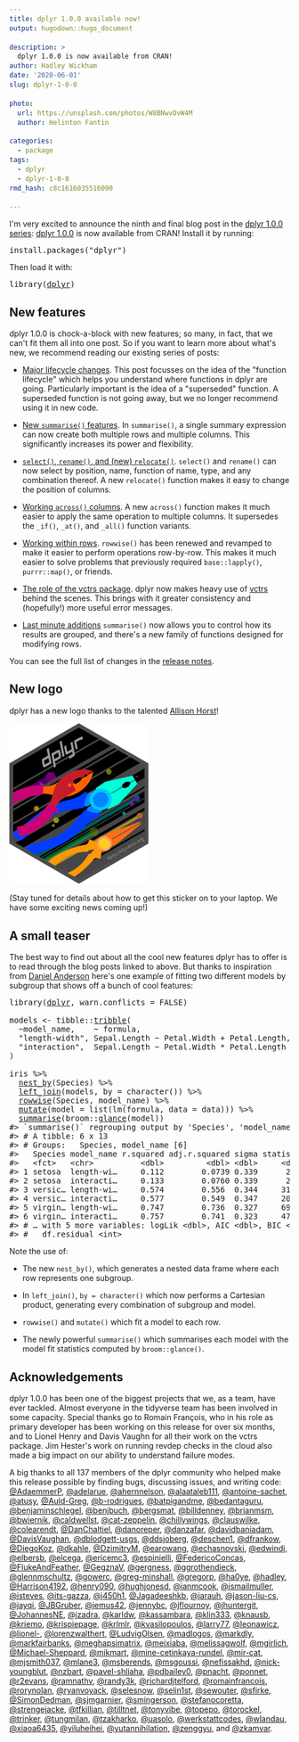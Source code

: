 ```yaml
---
title: dplyr 1.0.0 available now!
output: hugodown::hugo_document

description: > 
  dplyr 1.0.0 is now available from CRAN!
author: Hadley Wickham
date: '2020-06-01'
slug: dplyr-1-0-0

photo:
  url: https://unsplash.com/photos/W8BNwvOvW4M
  author: Helinton Fantin

categories:
  - package
tags:
  - dplyr
  - dplyr-1-0-0
rmd_hash: c8c1616035516090

---
```


I'm very excited to announce the ninth and final blog post in the [dplyr 1.0.0 series](/tags/dplyr-1-0-0): [dplyr 1.0.0](http://dplyr.tidyverse.org/) is now available from CRAN! Install it by running:

<pre class='chroma'><span class='nf'>install.packages</span>(<span class='s'>"dplyr"</span>)
</pre>

Then load it with:

<pre class='chroma'><span class='nf'>library</span>(<span class='k'><a href='https://dplyr.tidyverse.org/reference'>dplyr</a></span>)
</pre>

New features
------------

dplyr 1.0.0 is chock-a-block with new features; so many, in fact, that we can't fit them all into one post. So if you want to learn more about what's new, we recommend reading our existing series of posts:

-   [Major lifecycle changes](/blog/2020/03/dplyr-1-0-0-is-coming-soon/). This post focusses on the idea of the "function lifecycle" which helps you understand where functions in dplyr are going. Particularly important is the idea of a "superseded" function. A superseded function is not going away, but we no longer recommend using it in new code.

-   [New `summarise()` features](/blog/2020/03/dplyr-1-0-0-summarise/). In `summarise()`, a single summary expression can now create both multiple rows and multiple columns. This significantly increases its power and flexibility.

-   [`select()`, `rename()`, and (new) `relocate()`](/blog/2020/03/dplyr-1-0-0-select-rename-relocate/). `select()` and `rename()` can now select by position, name, function of name, type, and any combination thereof. A new `relocate()` function makes it easy to change the position of columns.

-   [Working `across()` columns](/blog/2020/04/dplyr-1-0-0-colwise/). A new `across()` function makes it much easier to apply the same operation to multiple columns. It supersedes the `_if()`, `_at()`, and `_all()` function variants.

-   [Working within rows](/blog/2020/04/dplyr-1-0-0-rowwise/). `rowwise()` has been renewed and revamped to make it easier to perform operations row-by-row. This makes it much easier to solve problems that previously required `base::lapply()`, `purrr::map()`, or friends.

-   [The role of the vctrs package](/blog/2020/04/dplyr-1-0-0-and-vctrs/). dplyr now makes heavy use of [vctrs](http://vctrs.r-lib.org/) behind the scenes. This brings with it greater consistency and (hopefully!) more useful error messages.

-   [Last minute additions](/blog/2020/05/dplyr-1-0-0-last-minute-additions/) `summarise()` now allows you to control how its results are grouped, and there's a new family of functions designed for modifying rows.

You can see the full list of changes in the [release notes](https://github.com/tidyverse/dplyr/releases/tag/v1.0.0).

New logo
--------

dplyr has a new logo thanks to the talented [Allison Horst](https://allisonhorst.github.io)!

<img src="dplyr.png" width="250" alt="New dplyr logo" /> 

(Stay tuned for details about how to get this sticker on to your laptop. We have some exciting news coming up!)

A small teaser
--------------

The best way to find out about all the cool new features dplyr has to offer is to read through the blog posts linked to above. But thanks to inspiration from [Daniel Anderson](https://twitter.com/datalorax_/status/1258208502960422914) here's one example of fitting two different models by subgroup that shows off a bunch of cool features:

<pre class='chroma'><span class='nf'>library</span>(<span class='k'><a href='https://dplyr.tidyverse.org/reference'>dplyr</a></span>, warn.conflicts = <span class='m'>FALSE</span>)

<span class='k'>models</span> <span class='o'>&lt;-</span> <span class='k'>tibble</span>::<span class='nf'><a href='https://tibble.tidyverse.org/reference/tribble.html'>tribble</a></span>(
  <span class='o'>~</span><span class='k'>model_name</span>,    <span class='o'>~</span> <span class='k'>formula</span>,
  <span class='s'>"length-width"</span>, <span class='k'>Sepal.Length</span> <span class='o'>~</span> <span class='k'>Petal.Width</span> <span class='o'>+</span> <span class='k'>Petal.Length</span>,
  <span class='s'>"interaction"</span>,  <span class='k'>Sepal.Length</span> <span class='o'>~</span> <span class='k'>Petal.Width</span> <span class='o'>*</span> <span class='k'>Petal.Length</span>
)

<span class='k'>iris</span> <span class='o'>%&gt;%</span> 
  <span class='nf'><a href='https://dplyr.tidyverse.org/reference/nest_by.html'>nest_by</a></span>(<span class='k'>Species</span>) <span class='o'>%&gt;%</span> 
  <span class='nf'><a href='https://dplyr.tidyverse.org/reference/mutate-joins.html'>left_join</a></span>(<span class='k'>models</span>, by = <span class='nf'>character</span>()) <span class='o'>%&gt;%</span> 
  <span class='nf'><a href='https://dplyr.tidyverse.org/reference/rowwise.html'>rowwise</a></span>(<span class='k'>Species</span>, <span class='k'>model_name</span>) <span class='o'>%&gt;%</span> 
  <span class='nf'><a href='https://dplyr.tidyverse.org/reference/mutate.html'>mutate</a></span>(model = <span class='nf'>list</span>(<span class='nf'>lm</span>(<span class='k'>formula</span>, data = <span class='k'>data</span>))) <span class='o'>%&gt;%</span> 
  <span class='nf'><a href='https://dplyr.tidyverse.org/reference/summarise.html'>summarise</a></span>(<span class='k'>broom</span>::<span class='nf'><a href='https://rdrr.io/pkg/broom/man/reexports.html'>glance</a></span>(<span class='k'>model</span>))
<span class='c'>#&gt; `summarise()` regrouping output by 'Species', 'model_name' (override with `.groups` argument)</span>
<span class='c'>#&gt; # A tibble: 6 x 13</span>
<span class='c'>#&gt; # Groups:   Species, model_name [6]</span>
<span class='c'>#&gt;   Species model_name r.squared adj.r.squared sigma statistic  p.value    df</span>
<span class='c'>#&gt;   &lt;fct&gt;   &lt;chr&gt;          &lt;dbl&gt;         &lt;dbl&gt; &lt;dbl&gt;     &lt;dbl&gt;    &lt;dbl&gt; &lt;int&gt;</span>
<span class='c'>#&gt; 1 setosa  length-wi…     0.112        0.0739 0.339      2.96 6.18e- 2     3</span>
<span class='c'>#&gt; 2 setosa  interacti…     0.133        0.0760 0.339      2.34 8.54e- 2     4</span>
<span class='c'>#&gt; 3 versic… length-wi…     0.574        0.556  0.344     31.7  1.92e- 9     3</span>
<span class='c'>#&gt; 4 versic… interacti…     0.577        0.549  0.347     20.9  1.11e- 8     4</span>
<span class='c'>#&gt; 5 virgin… length-wi…     0.747        0.736  0.327     69.3  9.50e-15     3</span>
<span class='c'>#&gt; 6 virgin… interacti…     0.757        0.741  0.323     47.8  3.54e-14     4</span>
<span class='c'>#&gt; # … with 5 more variables: logLik &lt;dbl&gt;, AIC &lt;dbl&gt;, BIC &lt;dbl&gt;, deviance &lt;dbl&gt;,</span>
<span class='c'>#&gt; #   df.residual &lt;int&gt;</span>
</pre>

Note the use of:

-   The new `nest_by()`, which generates a nested data frame where each row represents one subgroup.

-   In `left_join()`, `by = character()` which now performs a Cartesian product, generating every combination of subgroup and model.

-   `rowwise()` and `mutate()` which fit a model to each row.

-   The newly powerful `summarise()` which summarises each model with the model fit statistics computed by `broom::glance()`.

Acknowledgements
----------------

dplyr 1.0.0 has been one of the biggest projects that we, as a team, have ever tackled. Almost everyone in the tidyverse team has been involved in some capacity. Special thanks go to Romain François, who in his role as primary developer has been working on this release for over six months, and to Lionel Henry and Davis Vaughn for all their work on the vctrs package. Jim Hester's work on running revdep checks in the cloud also made a big impact on our ability to understand failure modes.

A big thanks to all 137 members of the dplyr community who helped make this release possible by finding bugs, discussing issues, and writing code: [@AdaemmerP](https://github.com/AdaemmerP), [@adelarue](https://github.com/adelarue), [@ahernnelson](https://github.com/ahernnelson), [@alaataleb111](https://github.com/alaataleb111), [@antoine-sachet](https://github.com/antoine-sachet), [@atusy](https://github.com/atusy), [@Auld-Greg](https://github.com/Auld-Greg), [@b-rodrigues](https://github.com/b-rodrigues), [@batpigandme](https://github.com/batpigandme), [@bedantaguru](https://github.com/bedantaguru), [@benjaminschlegel](https://github.com/benjaminschlegel), [@benjbuch](https://github.com/benjbuch), [@bergsmat](https://github.com/bergsmat), [@billdenney](https://github.com/billdenney), [@brianmsm](https://github.com/brianmsm), [@bwiernik](https://github.com/bwiernik), [@caldwellst](https://github.com/caldwellst), [@cat-zeppelin](https://github.com/cat-zeppelin), [@chillywings](https://github.com/chillywings), [@clauswilke](https://github.com/clauswilke), [@colearendt](https://github.com/colearendt), [@DanChaltiel](https://github.com/DanChaltiel), [@danoreper](https://github.com/danoreper), [@danzafar](https://github.com/danzafar), [@davidbaniadam](https://github.com/davidbaniadam), [@DavisVaughan](https://github.com/DavisVaughan), [@dblodgett-usgs](https://github.com/dblodgett-usgs), [@ddsjoberg](https://github.com/ddsjoberg), [@deschen1](https://github.com/deschen1), [@dfrankow](https://github.com/dfrankow), [@DiegoKoz](https://github.com/DiegoKoz), [@dkahle](https://github.com/dkahle), [@DzimitryM](https://github.com/DzimitryM), [@earowang](https://github.com/earowang), [@echasnovski](https://github.com/echasnovski), [@edwindj](https://github.com/edwindj), [@elbersb](https://github.com/elbersb), [@elcega](https://github.com/elcega), [@ericemc3](https://github.com/ericemc3), [@espinielli](https://github.com/espinielli), [@FedericoConcas](https://github.com/FedericoConcas), [@FlukeAndFeather](https://github.com/FlukeAndFeather), [@GegznaV](https://github.com/GegznaV), [@gergness](https://github.com/gergness), [@ggrothendieck](https://github.com/ggrothendieck), [@glennmschultz](https://github.com/glennmschultz), [@gowerc](https://github.com/gowerc), [@greg-minshall](https://github.com/greg-minshall), [@gregorp](https://github.com/gregorp), [@ha0ye](https://github.com/ha0ye), [@hadley](https://github.com/hadley), [@Harrison4192](https://github.com/Harrison4192), [@henry090](https://github.com/henry090), [@hughjonesd](https://github.com/hughjonesd), [@ianmcook](https://github.com/ianmcook), [@ismailmuller](https://github.com/ismailmuller), [@isteves](https://github.com/isteves), [@its-gazza](https://github.com/its-gazza), [@j450h1](https://github.com/j450h1), [@Jagadeeshkb](https://github.com/Jagadeeshkb), [@jarauh](https://github.com/jarauh), [@jason-liu-cs](https://github.com/jason-liu-cs), [@jayqi](https://github.com/jayqi), [@JBGruber](https://github.com/JBGruber), [@jemus42](https://github.com/jemus42), [@jennybc](https://github.com/jennybc), [@jflournoy](https://github.com/jflournoy), [@jhuntergit](https://github.com/jhuntergit), [@JohannesNE](https://github.com/JohannesNE), [@jzadra](https://github.com/jzadra), [@karldw](https://github.com/karldw), [@kassambara](https://github.com/kassambara), [@klin333](https://github.com/klin333), [@knausb](https://github.com/knausb), [@kriemo](https://github.com/kriemo), [@krispiepage](https://github.com/krispiepage), [@krlmlr](https://github.com/krlmlr), [@kvasilopoulos](https://github.com/kvasilopoulos), [@larry77](https://github.com/larry77), [@leonawicz](https://github.com/leonawicz), [@lionel-](https://github.com/lionel-), [@lorenzwalthert](https://github.com/lorenzwalthert), [@LudvigOlsen](https://github.com/LudvigOlsen), [@madlogos](https://github.com/madlogos), [@markdly](https://github.com/markdly), [@markfairbanks](https://github.com/markfairbanks), [@meghapsimatrix](https://github.com/meghapsimatrix), [@meixiaba](https://github.com/meixiaba), [@melissagwolf](https://github.com/melissagwolf), [@mgirlich](https://github.com/mgirlich), [@Michael-Sheppard](https://github.com/Michael-Sheppard), [@mikmart](https://github.com/mikmart), [@mine-cetinkaya-rundel](https://github.com/mine-cetinkaya-rundel), [@mir-cat](https://github.com/mir-cat), [@mjsmith037](https://github.com/mjsmith037), [@mlane3](https://github.com/mlane3), [@msberends](https://github.com/msberends), [@msgoussi](https://github.com/msgoussi), [@nefissakhd](https://github.com/nefissakhd), [@nick-youngblut](https://github.com/nick-youngblut), [@nzbart](https://github.com/nzbart), [@pavel-shliaha](https://github.com/pavel-shliaha), [@pdbailey0](https://github.com/pdbailey0), [@pnacht](https://github.com/pnacht), [@ponnet](https://github.com/ponnet), [@r2evans](https://github.com/r2evans), [@ramnathv](https://github.com/ramnathv), [@randy3k](https://github.com/randy3k), [@richardjtelford](https://github.com/richardjtelford), [@romainfrancois](https://github.com/romainfrancois), [@rorynolan](https://github.com/rorynolan), [@ryanvoyack](https://github.com/ryanvoyack), [@selesnow](https://github.com/selesnow), [@selin1st](https://github.com/selin1st), [@sewouter](https://github.com/sewouter), [@sfirke](https://github.com/sfirke), [@SimonDedman](https://github.com/SimonDedman), [@sjmgarnier](https://github.com/sjmgarnier), [@smingerson](https://github.com/smingerson), [@stefanocoretta](https://github.com/stefanocoretta), [@strengejacke](https://github.com/strengejacke), [@tfkillian](https://github.com/tfkillian), [@tilltnet](https://github.com/tilltnet), [@tonyvibe](https://github.com/tonyvibe), [@topepo](https://github.com/topepo), [@torockel](https://github.com/torockel), [@trinker](https://github.com/trinker), [@tungmilan](https://github.com/tungmilan), [@tzakharko](https://github.com/tzakharko), [@uasolo](https://github.com/uasolo), [@werkstattcodes](https://github.com/werkstattcodes), [@wlandau](https://github.com/wlandau), [@xiaoa6435](https://github.com/xiaoa6435), [@yiluheihei](https://github.com/yiluheihei), [@yutannihilation](https://github.com/yutannihilation), [@zenggyu](https://github.com/zenggyu), and [@zkamvar](https://github.com/zkamvar).


